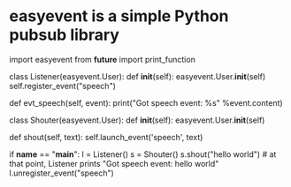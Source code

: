 # easyevent is a simple Python pubsub library

import easyevent
from __future__ import print_function

class Listener(easyevent.User):
  def __init__(self):
    easyevent.User.__init__(self)
    self.register_event("speech")
    
  def evt_speech(self, event):
    print("Got speech event: %s" %event.content)
    
class Shouter(easyevent.User):
  def __init__(self):
    easyevent.User.__init__(self)
    
  def shout(self, text):
    self.launch_event('speech', text)
    
if __name__ == "__main__":
    l = Listener()
    s = Shouter()
    s.shout("hello world")
    # at that point, Listener prints "Got speech event: hello world"
    l.unregister_event("speech")
